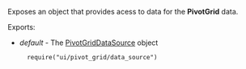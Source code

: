 Exposes an object that provides acess to data for the **PivotGrid** data. 

Exports:

- *default* - The [PivotGridDataSource](/api-reference/30%20Data%20Layer/PivotGridDataSource '/Documentation/ApiReference/Data_Layer/PivotGridDataSource/') object

        require("ui/pivot_grid/data_source")